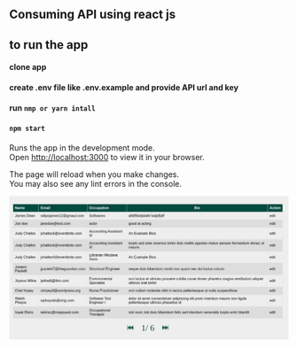## Consuming  API using react js


## to run the app 

#### clone app
#### create .env file like .env.example and provide API url and key
#### run `nmp or yarn intall `
#### `npm start`

Runs the app in the development mode.\
Open [http://localhost:3000](http://localhost:3000) to view it in your browser.

The page will reload when you make changes.\
You may also see any lint errors in the console.

![Alt text](/public/images/ist.jpg?raw=true "Optional Title")
